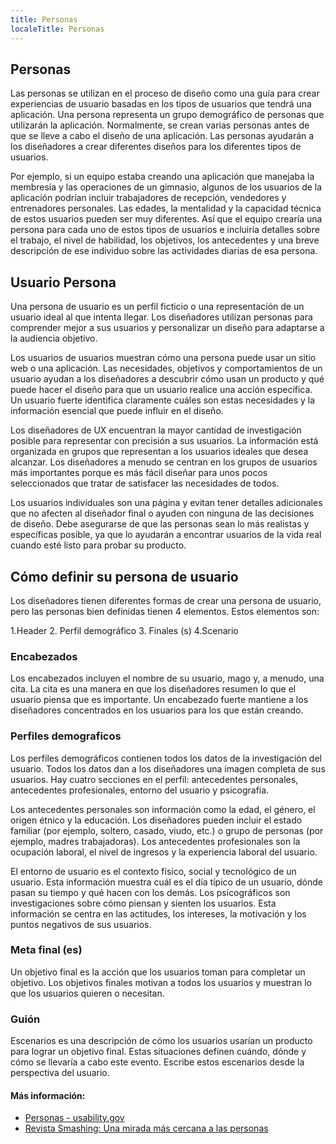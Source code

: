 ```yaml
---
title: Personas
localeTitle: Personas
---
```

## Personas

Las personas se utilizan en el proceso de diseño como una guía para crear experiencias de usuario basadas en los tipos de usuarios que tendrá una aplicación. Una persona representa un grupo demográfico de personas que utilizarán la aplicación. Normalmente, se crean varias personas antes de que se lleve a cabo el diseño de una aplicación. Las personas ayudarán a los diseñadores a crear diferentes diseños para los diferentes tipos de usuarios.

Por ejemplo, si un equipo estaba creando una aplicación que manejaba la membresía y las operaciones de un gimnasio, algunos de los usuarios de la aplicación podrían incluir trabajadores de recepción, vendedores y entrenadores personales. Las edades, la mentalidad y la capacidad técnica de estos usuarios pueden ser muy diferentes. Así que el equipo crearía una persona para cada uno de estos tipos de usuarios e incluiría detalles sobre el trabajo, el nivel de habilidad, los objetivos, los antecedentes y una breve descripción de ese individuo sobre las actividades diarias de esa persona.

## Usuario Persona

Una persona de usuario es un perfil ficticio o una representación de un usuario ideal al que intenta llegar. Los diseñadores utilizan personas para comprender mejor a sus usuarios y personalizar un diseño para adaptarse a la audiencia objetivo.

Los usuarios de usuarios muestran cómo una persona puede usar un sitio web o una aplicación. Las necesidades, objetivos y comportamientos de un usuario ayudan a los diseñadores a descubrir cómo usan un producto y qué puede hacer el diseño para que un usuario realice una acción específica. Un usuario fuerte identifica claramente cuáles son estas necesidades y la información esencial que puede influir en el diseño.

Los diseñadores de UX encuentran la mayor cantidad de investigación posible para representar con precisión a sus usuarios. La información está organizada en grupos que representan a los usuarios ideales que desea alcanzar. Los diseñadores a menudo se centran en los grupos de usuarios más importantes porque es más fácil diseñar para unos pocos seleccionados que tratar de satisfacer las necesidades de todos.

Los usuarios individuales son una página y evitan tener detalles adicionales que no afecten al diseñador final o ayuden con ninguna de las decisiones de diseño. Debe asegurarse de que las personas sean lo más realistas y específicas posible, ya que lo ayudarán a encontrar usuarios de la vida real cuando esté listo para probar su producto.

## Cómo definir su persona de usuario

Los diseñadores tienen diferentes formas de crear una persona de usuario, pero las personas bien definidas tienen 4 elementos. Estos elementos son:

1.Header 2. Perfil demográfico 3. Finales (s) 4.Scenario

### Encabezados

Los encabezados incluyen el nombre de su usuario, mago y, a menudo, una cita. La cita es una manera en que los diseñadores resumen lo que el usuario piensa que es importante. Un encabezado fuerte mantiene a los diseñadores concentrados en los usuarios para los que están creando.

### Perfiles demograficos

Los perfiles demográficos contienen todos los datos de la investigación del usuario. Todos los datos dan a los diseñadores una imagen completa de sus usuarios. Hay cuatro secciones en el perfil: antecedentes personales, antecedentes profesionales, entorno del usuario y psicografía.

Los antecedentes personales son información como la edad, el género, el origen étnico y la educación. Los diseñadores pueden incluir el estado familiar (por ejemplo, soltero, casado, viudo, etc.) o grupo de personas (por ejemplo, madres trabajadoras). Los antecedentes profesionales son la ocupación laboral, el nivel de ingresos y la experiencia laboral del usuario.

El entorno de usuario es el contexto físico, social y tecnológico de un usuario. Esta información muestra cuál es el día típico de un usuario, dónde pasan su tiempo y qué hacen con los demás. Los psicográficos son investigaciones sobre cómo piensan y sienten los usuarios. Esta información se centra en las actitudes, los intereses, la motivación y los puntos negativos de sus usuarios.

### Meta final (es)

Un objetivo final es la acción que los usuarios toman para completar un objetivo. Los objetivos finales motivan a todos los usuarios y muestran lo que los usuarios quieren o necesitan.

### Guión

Escenarios es una descripción de cómo los usuarios usarían un producto para lograr un objetivo final. Estas situaciones definen cuándo, dónde y cómo se llevaría a cabo este evento. Escribe estos escenarios desde la perspectiva del usuario.

#### Más información:

*   [Personas - usability.gov](https://www.usability.gov/how-to-and-tools/methods/personas.html)
*   [Revista Smashing: Una mirada más cercana a las personas](https://www.smashingmagazine.com/2014/08/a-closer-look-at-personas-part-1/)